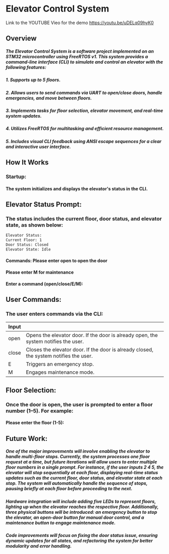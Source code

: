 # Elevator Control System

Link to the YOUTUBE Vieo for the demo
https://youtu.be/uDELq09hyK0

## Overview

##### The Elevator Control System is a software project implemented on an STM32 microcontroller using FreeRTOS v1. This system provides a command-line interface (CLI) to simulate and control an elevator with the following features:

#####    1. Supports up to 5 floors.
#####    2. Allows users to send commands via UART to open/close doors, handle emergencies, and move between floors.
#####    3. Implements tasks for floor selection, elevator movement, and real-time system updates.
#####    4. Utilizes FreeRTOS for multitasking and efficient resource management.
#####    5. Includes visual CLI feedback using ANSI escape sequences for a clear and interactive user interface.

##  How It Works

###    Startup:
####        The system initializes and displays the elevator's status in the CLI.

##    Elevator Status Prompt:

###        The status includes the current floor, door status, and elevator state, as shown below:

```sh
Elevator Status:
Current Floor: 1
Door Status: Closed
Elevator State: Idle
```
#### Commands: Please enter open to open the door
#### Please enter M for maintenance
####    Enter a command (open/close/E/M):

## User Commands:

### The user enters commands via the CLI:
| Input   |                                                                                        |
|---------|----------------------------------------------------------------------------------------|
| open    | Opens the elevator door. If the door is already open, the system notifies the user.    |
| close   | Closes the elevator door. If the door is already closed, the system notifies the user. |
| E       | Triggers an emergency stop.                                                            |
| M       | Engages maintenance mode.                                                              |

## Floor Selection:

### Once the door is open, the user is prompted to enter a floor number (1–5). For example:

#### Please enter the floor (1-5): 


## Future Work:


##### One of the major improvements will involve enabling the elevator to handle multi-floor stops. Currently, the system processes one floor request at a time, but future iterations will allow users to enter multiple floor numbers in a single prompt. For instance, if the user inputs 2 4 5, the elevator will stop sequentially at each floor, displaying real-time status updates such as the current floor, door status, and elevator state at each stop. The system will automatically handle the sequence of stops, pausing briefly at each floor before proceeding to the next. 

##### Hardware integration will include adding five LEDs to represent floors, lighting up when the elevator reaches the respective floor. Additionally, three  physical buttons will be introduced: an emergency button to stop the elevator, an open-door button for manual door control, and a maintenance button to engage maintenance mode.

##### Code improvements will focus on fixing the door status issue, ensuring dynamic updates for all states, and refactoring the system for better modularity and error handling. 




